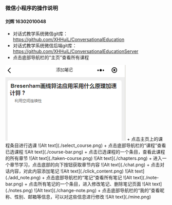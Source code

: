 ### 微信小程序的操作说明
#### 刘辉 16302010048
+ 对话式教学系统微信git库：https://github.com/XHHuiL/ConversationalEducation
+ 对话式教学系统微信后端git库：https://github.com/XHHuiL/ConversationalEducationServer
+ 点击底部导航栏的“主页”查看所有课程
<img src="https://github.com/XHHuiL/TestMarkDownZip/blob/master/add_note.png" div>
+ 点击主页上的课程条目进行选课
![Alt text](./select_course.png)
+ 点击底部导航栏的“课程”查看已选课程
![Alt text](./course-bar.png)
+ 点击已选课程的一个条目，查看此课程的所有章节
![Alt text](./taken-course.png) 
![Alt text](./chapters.png)
+ 进入一个章节学习，点击底部的向下按钮获取章节内容
![Alt text](./chat.png)
+ 点击对话内容，对此内容添加笔记
![Alt text](./click_content.png) 
![Alt text](./add_note.png)
+ 点击底部导航栏的“笔记”查看所有笔记
![Alt text](./note-bar.png)
+ 点击所有笔记的一个条目，进入修改笔记、删除笔记页面
![Alt text](./notes.png) 
![Alt text](./change-note.png)
+ 点击底部导航栏的“我的”查看昵称、性别、邮箱等信息，可以对这些信息进行修改
![Alt text](./mine.png)
